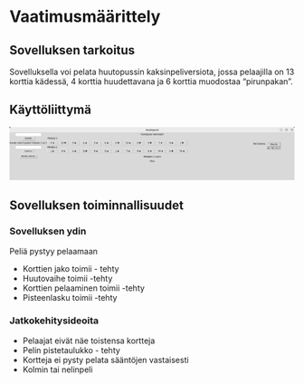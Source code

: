 # Vaatimusmäärittely 

## Sovelluksen tarkoitus 

Sovelluksella voi pelata huutopussin kaksinpeliversiota, jossa pelaajilla on 13 	korttia kädessä, 4 korttia huudettavana ja 6 korttia muodostaa “pirunpakan”. 

## Käyttöliittymä

![](./kuvat/kayttoliittyma.png) 

## Sovelluksen toiminnallisuudet 

### Sovelluksen ydin 

Peliä pystyy pelaamaan 

- Korttien jako toimii   - tehty
- Huutovaihe toimii  -tehty
- Korttien pelaaminen toimii  -tehty
- Pisteenlasku toimii   -tehty

### Jatkokehitysideoita 

- Pelaajat eivät näe toistensa kortteja
- Pelin pistetaulukko   - tehty
- Kortteja ei pysty pelata sääntöjen vastaisesti 
- Kolmin tai nelinpeli

